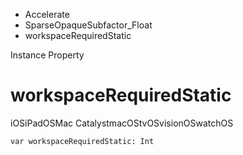

- Accelerate
- SparseOpaqueSubfactor_Float
-  workspaceRequiredStatic 

Instance Property

# workspaceRequiredStatic

iOSiPadOSMac CatalystmacOStvOSvisionOSwatchOS

``` source
var workspaceRequiredStatic: Int
```

